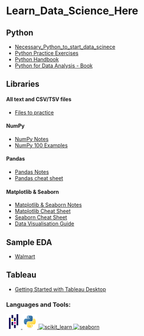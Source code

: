 # Learn_Data_Science_Here      
## Python         
- [Necessary_Python_to_start_data_scinece](https://github.com/VANAM-SHIVA-KUMAR/Master-Data-Science/blob/main/Python%20for%20Data%20Science/Necessary_Python_to_start_data_scinece.ipynb)
- [Python Practice Exercises](https://github.com/VANAM-SHIVA-KUMAR/Master-Data-Science/blob/main/Python%20for%20Data%20Science/Python%20Practice%20Exercises.pdf)
- [Python Handbook](https://github.com/VANAM-SHIVA-KUMAR/Master-Data-Science/blob/main/Python%20for%20Data%20Science/Python%20Handbook-1.pdf)
- [Python for Data Analysis - Book](https://github.com/VANAM-SHIVA-KUMAR/Master-Data-Science/blob/main/Python%20for%20Data%20Science/Python%20for%20Data%20Analysis%20_%20data%20wrangling%20with%20Pandas-%20NumPy-%20and%20IPython.pdf)         
## Libraries         
#### All text and CSV/TSV files   
- [Files to practice](https://github.com/VANAM-SHIVA-KUMAR/Master-Data-Science/tree/main/Python%20Libraries/All_text_and_CSV_files)
#### NumPy
- [NumPy Notes](https://github.com/VANAM-SHIVA-KUMAR/Master-Data-Science/blob/main/Python%20Libraries/NumPy_Notes.pdf)
- [NumPy 100 Examples](https://github.com/VANAM-SHIVA-KUMAR/Master-Data-Science/blob/main/Python%20Libraries/%2B100%20Important%20Numpy%20Operations.pdf)
#### Pandas
- [Pandas Notes](https://github.com/VANAM-SHIVA-KUMAR/Master-Data-Science/blob/main/Python%20Libraries/Pandas_Notes.pdf)
- [Pandas cheat sheet](https://github.com/VANAM-SHIVA-KUMAR/Master-Data-Science/blob/main/Python%20Libraries/Pandas.pdf)
#### Matplotlib & Seaborn
- [Matplotlib & Seaborn Notes](https://github.com/VANAM-SHIVA-KUMAR/Master-Data-Science/blob/main/Python%20Libraries/Matplotlib_%26_Seaborn.pdf)
- [Matplotlib Cheat Sheet](https://github.com/VANAM-SHIVA-KUMAR/Master-Data-Science/blob/main/Python%20Libraries/matplotlib%20tips.pdf)
- [Seaborn Cheat Sheet](https://github.com/VANAM-SHIVA-KUMAR/Master-Data-Science/blob/main/Python%20Libraries/Seaborn.pdf)
- [Data Visualisation Guide](https://github.com/VANAM-SHIVA-KUMAR/Master-Data-Science/blob/main/Python%20Libraries/data-visualization-guide.ipynb)
## Sample EDA
- [Walmart](https://github.com/VANAM-SHIVA-KUMAR/Master-Data-Science/tree/main/Python%20Libraries/Walmart%20EDA)
## Tableau
- [Getting Started with Tableau Desktop](https://github.com/VANAM-SHIVA-KUMAR/Master-Data-Science/tree/main/Tableau/Tableau%20Elearning%20Docs/Getting%20Started%20with%20Tableau%20Desktop)

<p align="left">
</p>
<h3 align="left">Languages and Tools:</h3>
<p align="left"> <a href="https://pandas.pydata.org/" target="_blank" rel="noreferrer"> <img src="https://raw.githubusercontent.com/devicons/devicon/2ae2a900d2f041da66e950e4d48052658d850630/icons/pandas/pandas-original.svg" alt="pandas" width="40" height="40"/> </a> <a href="https://www.python.org" target="_blank" rel="noreferrer"> <img src="https://raw.githubusercontent.com/devicons/devicon/master/icons/python/python-original.svg" alt="python" width="40" height="40"/> </a> <a href="https://scikit-learn.org/" target="_blank" rel="noreferrer"> <img src="https://upload.wikimedia.org/wikipedia/commons/0/05/Scikit_learn_logo_small.svg" alt="scikit_learn" width="40" height="40"/> </a> <a href="https://seaborn.pydata.org/" target="_blank" rel="noreferrer"> <img src="https://seaborn.pydata.org/_images/logo-mark-lightbg.svg" alt="seaborn" width="40" height="40"/> </a>
</p>
